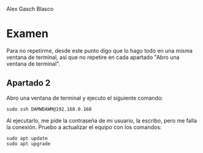 Alex Gasch Blasco
# Examen
Para no repetirme, desde este punto digo que lo hago todo en una misma ventana de terminal, así que no repetire en cada apartado "Abro una ventana de terminal".
##  Apartado 2
Abro una ventana de terminal y ejecuto el siguiente comando:
```
sudo ssh DAMWDAWM@192.168.0.168
```
Al ejecutarlo, me pide la contraseña de mi usuario, la escribo, pero me falla la conexión.
Pruebo a actualizar el equipo con los comandos:
```
sudo apt update
sudo apt upgrade
```
